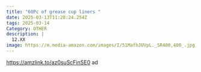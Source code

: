 ```yaml
---
title: "60Pc of grease cup liners "
date: 2025-03-13T11:28:24.254Z
tags: 2025-03-14
Category: OTHER
description: |
  12.XX
image: https://m.media-amazon.com/images/I/51MafhJUVpL._SR400,400_.jpg
---
```

https://amzlink.to/az0suScFinSE0   ad